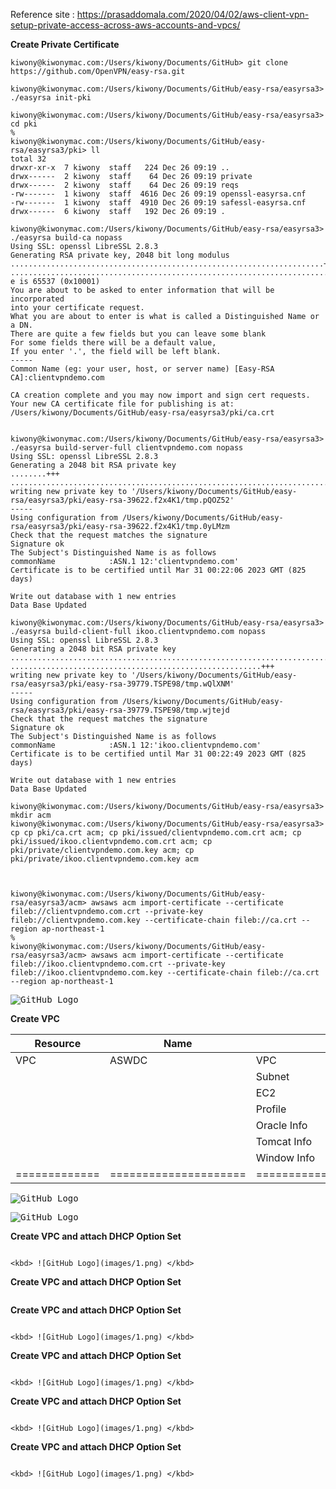 Reference site : https://prasaddomala.com/2020/04/02/aws-client-vpn-setup-private-access-across-aws-accounts-and-vpcs/

**Create Private Certificate**

```
kiwony@kiwonymac.com:/Users/kiwony/Documents/GitHub> git clone https://github.com/OpenVPN/easy-rsa.git

kiwony@kiwonymac.com:/Users/kiwony/Documents/GitHub/easy-rsa/easyrsa3> ./easyrsa init-pki

kiwony@kiwonymac.com:/Users/kiwony/Documents/GitHub/easy-rsa/easyrsa3> cd pki
%
kiwony@kiwonymac.com:/Users/kiwony/Documents/GitHub/easy-rsa/easyrsa3/pki> ll
total 32
drwxr-xr-x  7 kiwony  staff   224 Dec 26 09:19 ..
drwx------  2 kiwony  staff    64 Dec 26 09:19 private
drwx------  2 kiwony  staff    64 Dec 26 09:19 reqs
-rw-------  1 kiwony  staff  4616 Dec 26 09:19 openssl-easyrsa.cnf
-rw-------  1 kiwony  staff  4910 Dec 26 09:19 safessl-easyrsa.cnf
drwx------  6 kiwony  staff   192 Dec 26 09:19 .

kiwony@kiwonymac.com:/Users/kiwony/Documents/GitHub/easy-rsa/easyrsa3> ./easyrsa build-ca nopass
Using SSL: openssl LibreSSL 2.8.3
Generating RSA private key, 2048 bit long modulus
......................................................................+++
...................................................................................................................................+++
e is 65537 (0x10001)
You are about to be asked to enter information that will be incorporated
into your certificate request.
What you are about to enter is what is called a Distinguished Name or a DN.
There are quite a few fields but you can leave some blank
For some fields there will be a default value,
If you enter '.', the field will be left blank.
-----
Common Name (eg: your user, host, or server name) [Easy-RSA CA]:clientvpndemo.com

CA creation complete and you may now import and sign cert requests.
Your new CA certificate file for publishing is at:
/Users/kiwony/Documents/GitHub/easy-rsa/easyrsa3/pki/ca.crt


kiwony@kiwonymac.com:/Users/kiwony/Documents/GitHub/easy-rsa/easyrsa3> ./easyrsa build-server-full clientvpndemo.com nopass
Using SSL: openssl LibreSSL 2.8.3
Generating a 2048 bit RSA private key
........+++
........................................................................................................................................................+++
writing new private key to '/Users/kiwony/Documents/GitHub/easy-rsa/easyrsa3/pki/easy-rsa-39622.f2x4K1/tmp.pQOZ52'
-----
Using configuration from /Users/kiwony/Documents/GitHub/easy-rsa/easyrsa3/pki/easy-rsa-39622.f2x4K1/tmp.0yLMzm
Check that the request matches the signature
Signature ok
The Subject's Distinguished Name is as follows
commonName            :ASN.1 12:'clientvpndemo.com'
Certificate is to be certified until Mar 31 00:22:06 2023 GMT (825 days)

Write out database with 1 new entries
Data Base Updated

kiwony@kiwonymac.com:/Users/kiwony/Documents/GitHub/easy-rsa/easyrsa3> ./easyrsa build-client-full ikoo.clientvpndemo.com nopass
Using SSL: openssl LibreSSL 2.8.3
Generating a 2048 bit RSA private key
.............................................................................................................+++
........................................................+++
writing new private key to '/Users/kiwony/Documents/GitHub/easy-rsa/easyrsa3/pki/easy-rsa-39779.TSPE98/tmp.wQlXNM'
-----
Using configuration from /Users/kiwony/Documents/GitHub/easy-rsa/easyrsa3/pki/easy-rsa-39779.TSPE98/tmp.wjtejd
Check that the request matches the signature
Signature ok
The Subject's Distinguished Name is as follows
commonName            :ASN.1 12:'ikoo.clientvpndemo.com'
Certificate is to be certified until Mar 31 00:22:49 2023 GMT (825 days)

Write out database with 1 new entries
Data Base Updated

kiwony@kiwonymac.com:/Users/kiwony/Documents/GitHub/easy-rsa/easyrsa3> mkdir acm
kiwony@kiwonymac.com:/Users/kiwony/Documents/GitHub/easy-rsa/easyrsa3> cp cp pki/ca.crt acm; cp pki/issued/clientvpndemo.com.crt acm; cp pki/issued/ikoo.clientvpndemo.com.crt acm; cp pki/private/clientvpndemo.com.key acm; cp pki/private/ikoo.clientvpndemo.com.key acm



kiwony@kiwonymac.com:/Users/kiwony/Documents/GitHub/easy-rsa/easyrsa3/acm> awsaws acm import-certificate --certificate fileb://clientvpndemo.com.crt --private-key fileb://clientvpndemo.com.key --certificate-chain fileb://ca.crt --region ap-northeast-1
%
kiwony@kiwonymac.com:/Users/kiwony/Documents/GitHub/easy-rsa/easyrsa3/acm> awsaws acm import-certificate --certificate fileb://ikoo.clientvpndemo.com.crt --private-key fileb://ikoo.clientvpndemo.com.key --certificate-chain fileb://ca.crt --region ap-northeast-1

```

<kbd> ![GitHub Logo](images/1.png) </kbd>



**Create VPC**

| Resource       | Name             | CIDR                     | DESC                                          |
| ------------- | --------------------- | ---------------------------- | --------------------------------------------- |
| VPC    | ASWDC           | VPC                          | OnPREM VPC(10.100.0.0/16)                     |
|               |                       | Subnet                       | 2 Public, 2 Private Subnet                    |
|               |                       | EC2                          | Oracle-11gR2, Tomcat8, Windows2019            |
|               |                       | Profile                      | SSMProfile for EC2 instances                  |
|               |                       | Oracle Info                  | PublicSubnet1, 10.100.1.101                   |
|               |                       | Tomcat Info                  | PublicSubnet1, 10.100.1.102                   |
|               |                       | Window Info                  | PublicSubnet1, 10.100.1.103                   |
| ============= | ===================== | ============================ | ============================================= |

<kbd> ![GitHub Logo](images/2.png) </kbd>

<kbd> ![GitHub Logo](images/3.png) </kbd>


**Create VPC and attach DHCP Option Set**
```

<kbd> ![GitHub Logo](images/1.png) </kbd>
```
**Create VPC and attach DHCP Option Set**
```

```
**Create VPC and attach DHCP Option Set**
```

<kbd> ![GitHub Logo](images/1.png) </kbd>
```
**Create VPC and attach DHCP Option Set**
```

<kbd> ![GitHub Logo](images/1.png) </kbd>
```
**Create VPC and attach DHCP Option Set**
```

<kbd> ![GitHub Logo](images/1.png) </kbd>
```
**Create VPC and attach DHCP Option Set**
```

<kbd> ![GitHub Logo](images/1.png) </kbd>
```
